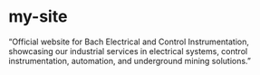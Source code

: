 # my-site
“Official website for Bach Electrical and Control Instrumentation, showcasing our industrial services in electrical systems, control instrumentation, automation, and underground mining solutions.”
